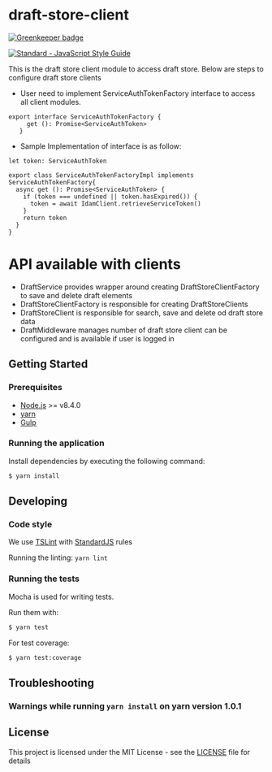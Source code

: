 # draft-store-client

[![Greenkeeper badge](https://badges.greenkeeper.io/hmcts/cmc-citizen-frontend.svg)](https://greenkeeper.io/)

[![Standard - JavaScript Style Guide](https://img.shields.io/badge/code%20style-standard-brightgreen.svg)](http://standardjs.com/)

This is the draft store client module to access draft store. 
Below are steps to configure draft store clients

* User need to implement ServiceAuthTokenFactory interface to access all client modules.  
```
export interface ServiceAuthTokenFactory {
     get (): Promise<ServiceAuthToken>
   }
   ```
   
* Sample Implementation of interface is as follow:
```
let token: ServiceAuthToken

export class ServiceAuthTokenFactoryImpl implements ServiceAuthTokenFactory{
  async get (): Promise<ServiceAuthToken> {
    if (token === undefined || token.hasExpired()) {
      token = await IdamClient.retrieveServiceToken()
    }
    return token
  }
}

```   
# API available with clients
* DraftService provides wrapper around creating DraftStoreClientFactory to save and delete draft elements   
* DraftStoreClientFactory is responsible for creating DraftStoreClients
* DraftStoreClient is responsible for search, save and delete od draft store data
* DraftMiddleware manages number of draft store client can be configured and is available if user is logged in

## Getting Started

### Prerequisites

* [Node.js](https://nodejs.org/) >= v8.4.0
* [yarn](https://yarnpkg.com/)
* [Gulp](http://gulpjs.com/)

### Running the application

Install dependencies by executing the following command:

 ```bash
$ yarn install
 ```

## Developing

### Code style

We use [TSLint](https://palantir.github.io/tslint/) with [StandardJS](http://standardjs.com/index.html) rules 

Running the linting:
`yarn lint`

### Running the tests

Mocha is used for writing tests.

Run them with:

```bash
$ yarn test
```

For test coverage:

```bash
$ yarn test:coverage
```

## Troubleshooting

### Warnings while running ```yarn install``` on yarn version 1.0.1

## License

This project is licensed under the MIT License - see the [LICENSE](LICENSE.md) file for details

